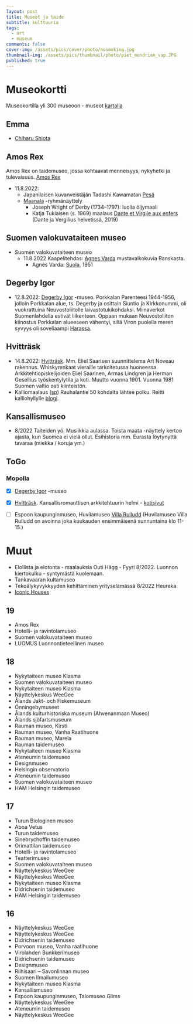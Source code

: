 ```yaml
---
layout: post
title: Museot ja taide
subtitle: kulttuuria
tags:
  - art
  - museum
comments: false
cover-img: /assets/pics/cover/photo/nosmoking.jpg
thumbnail-img: /assets/pics/thumbnail/photo/piet_mondrian_vap.JPG
published: true
---
```


# Museokortti

Museokortilla yli 300 museoon - museot [kartalla](https://museot.fi/kulttuurikierros-kartta/karttahaku.php)


## Emma

- [Chiharu Shiota](https://emmamuseum.fi/nayttely/chiharu-shiota-tracing-boundaries/)

## Amos Rex

Amos Rex on taidemuseo, jossa kohtaavat menneisyys, nykyhetki ja tulevaisuus. [Amos Rex](https://museot.fi/museohaku/index.php?museo_id=60818&gclid=CjwKCAjw9NeXBhAMEiwAbaY4lisPEvsT9wjWuR6Tz0doy6QXnPb7YfcxorH4NJeY34V113OKKIubwRoC9woQAvD_BwE)
  - 11.8.2022: 
    - Japanilaisen kuvanveistäjän Tadashi Kawamatan [Pesä](https://museot.fi/nayttelykalenteri/index.php?nayttely_id=28653)
    - [Maanala](https://amosrex.fi/nayttelyt/maanala/) -ryhmänäyttely
      - Joseph Wright of Derby (1734–1797): luolia öljymaali
      - Katja Tukiaisen (s. 1969) maalaus [Dante et Virgile aux enfers](http://www.katjat.net/obje/dela/dela.html) (Dante ja Vergilius helvetissä, 2019)

## Suomen valokuvataiteen museo

- Suomen valokuvataiteen museo
  - 11.8.2022 Kaapelitehdas: [Agnes Varda](https://www.valokuvataiteenmuseo.fi/fi/nayttelyt/agnes-varda-ensimmainen-elamani) mustavalkokuvia Ranskasta.
    - Agnès Varda: [Suola](https://www.valokuvataiteenmuseo.fi/sites/default/files/styles/gallery_big/public/exhibitions/gallery/2022-05/4.jpg?itok=10O0-h6I), 1951


## Degerby Igor

- 12.8.2022: [Degerby Igor](https://museot.fi/museohaku/index.php?museo_id=9094) -museo. Porkkalan Parenteesi 1944-1956, jolloin Porkkalan alue, ts. Degerby ja osittain Siuntio ja Kirkkonummi, oli vuokrattuina Neuvostoliitolle laivastotukikohdaksi. Miinaverkot Suomenlahdella estivät liikenteen. Oppaan mukaan Neuvostoliiton kiinostus Porkkalan alueeseen vähentyi, sillä Viron puolella meren syvyys oli soveliaampi [Harassa](https://www.visitestonia.com/fi/haran-sataman-sukellusvenetukikohta).

## Hvitträsk

- 14.8.2022: [Hvitträsk](https://museot.fi/museohaku/index.php?museo_id=21339). Mm. Eliel Saarisen suunnittelema Art Noveau rakennus. Whiskyrenkaat vieraille tarkoitetussa huoneessa. Arkkitehtiopiskelijoiden Eliel Saarinen, Armas Lindgren ja Herman Gesellius työskentylytila ja koti. Muutto vuonna 1901. Vuonna 1981 Suomen valtio osti kiinteistön. 
- Kalliomaalaus ([sp](https://www.sports-tracker.com/workout/haques/62f8d9dd5b8fdc2119179438)) Rauhalantie 50 kohdalta lähtee polku. Reitti kalliohyllylle [blogi](https://www.muurahaistenpoluilla.fi/vittraskin-kalliomaalaukset-tuovat-historian-kasinkosketeltavan-lahelle/).

## Kansallismuseo

- 8/2022 Taiteiden yö. Musiikkia aulassa. Toista maata -näyttely kertoo ajasta, kun Suomea ei vielä ollut. Esihistoria mm. Eurasta löytynyttä tavaraa (miekka / koruja ym.)


## ToGo

### Mopolla

- [x] [Degerby Igor](https://museot.fi/museohaku/index.php?museo_id=9094) -museo
- [x] [Hvitträsk](https://museot.fi/museohaku/index.php?museo_id=21339). Kansallisromanttisen arkkitehtuurin helmi - [kotisivut](https://www.kansallismuseo.fi/fi/hvittraesk)
- [ ] Espoon kaupunginmuseo, Huvilamuseo [Villa Rulludd](https://museot.fi/museohaku/index.php?museo_id=22079) (Huvilamuseo Villa Rulludd on avoinna joka kuukauden ensimmäisenä sunnuntaina klo 11-15.)


# Muut

- Elollista ja elotonta - maalauksia Outi Hägg - Fyyri 8/2022. Luonnon kiertokulku - syntymästä kuolemaan.
- Tankavaaran kultamuseo
- Tekoälykyvykkyyden kehittäminen yrityselämässä 8/2022 Heureka
- [Iconic Houses](https://www.iconichouses.org/)
  

## 19

- Amos Rex
- Hotelli- ja ravintolamuseo
- Suomen valokuvataiteen museo
- LUOMUS Luonnontieteellinen museo

## 18

- Nykytaiteen museo Kiasma
- Suomen valokuvataiteen museo
- Nykytaiteen museo Kiasma
- Näyttelykeskus WeeGee
- Ålands Jakt- och Fiskemuseum
- Önningebymuseet
- Ålands kulturhistoriska museum (Ahvenanmaan Museo)
- Ålands sjöfartsmuseum
- Rauman museo, Kirsti
- Rauman museo, Vanha Raatihuone
- Rauman museo, Marela
- Rauman taidemuseo
- Nykytaiteen museo Kiasma
- Ateneumin taidemuseo
- Designmuseo
- Helsingin observatorio
- Ateneumin taidemuseo
- Suomen valokuvataiteen museo
- HAM Helsingin taidemuseo


## 17

- Turun Biologinen museo
- Aboa Vetus
- Turun taidemuseo
- Sinebrychoffin taidemuseo
- Orimattilan taidemuseo
- Hotelli- ja ravintolamuseo
- Teatterimuseo
- Suomen valokuvataiteen museo
- Näyttelykeskus WeeGee
- Näyttelykeskus WeeGee
- Nykytaiteen museo Kiasma
- Didrichsenin taidemuseo
- HAM Helsingin taidemuseo


## 16

- Näyttelykeskus WeeGee
- Näyttelykeskus WeeGee
- Didrichsenin taidemuseo
- Porvoon museo, Vanha raatihuone
- Virolahden Bunkkerimuseo
- Didrichsenin taidemuseo
- Designmuseo
- Riihisaari &ndash; Savonlinnan museo
- Suomen Ilmailumuseo
- Nykytaiteen museo Kiasma
- Kansallismuseo
- Espoon kaupunginmuseo, Talomuseo Glims
- Näyttelykeskus WeeGee
- Ateneumin taidemuseo
- Näyttelykeskus WeeGee

